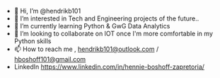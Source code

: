 - 👋 Hi, I’m @hendrikb101
- 👀 I’m interested in Tech and Engineering projects of the future..
- 🌱 I’m currently learning Python & GwG Data Analytics
- 💞️ I’m looking to collaborate on IOT once I'm more comfortable in my Python skills
- 📫 How to reach me , hendrikb101@outlook.com / hboshoff101@gmail.com
- LinkedIn https://www.linkedin.com/in/hennie-boshoff-zapretoria/

<!---
hendrikb101/hendrikb101 is a ✨ special ✨ repository because its `README.md` (this file) appears on your GitHub profile.
You can click the Preview link to take a look at your changes.
--->
